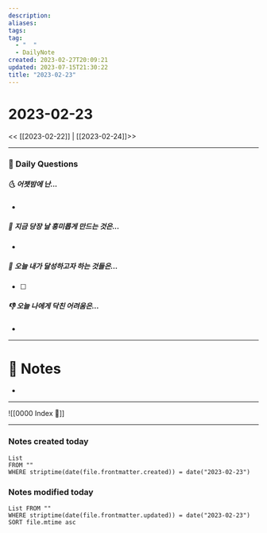 ```yaml
---
description:
aliases: 
tags: 
tag:
  - "  "
  - DailyNote
created: 2023-02-27T20:09:21
updated: 2023-07-15T21:30:22
title: "2023-02-23"
---
```


# 2023-02-23

<< [[2023-02-22]] | [[2023-02-24]]>>

---

### 📅 Daily Questions

##### 🌜 어젯밤에 난...

- 

##### 🙌 지금 당장 날 흥미롭게 만드는 것은...

- 

##### 🚀 오늘 내가 달성하고자 하는 것들은...

- [ ] 

##### 👎 오늘 나에게 닥친 어려움은...

- 

---

# 📝 Notes

- 

---
![[0000 Index 🔗]]

---

### Notes created today

```dataview
List 
FROM "" 
WHERE striptime(date(file.frontmatter.created)) = date("2023-02-23")
```

### Notes modified today

```dataview
List FROM "" 
WHERE striptime(date(file.frontmatter.updated)) = date("2023-02-23") 
SORT file.mtime asc
```
